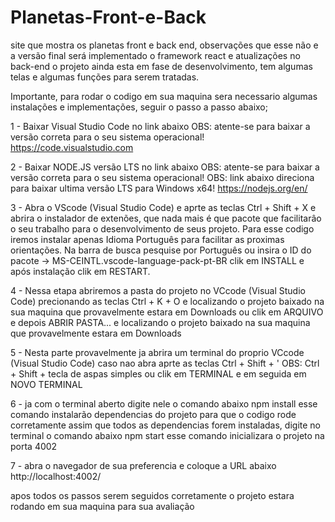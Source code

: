 # Planetas-Front-e-Back
site que mostra os planetas front e back end, observações que esse não e a versão final será implementado o framework react e atualizações no back-end
o projeto ainda esta em fase de desenvolvimento, tem algumas telas e algumas funções para serem tratadas.

Importante, para rodar o codigo em sua maquina sera necessario algumas instalações e implementações, seguir o passo a passo abaixo;

1 - Baixar Visual Studio Code no link abaixo
OBS: atente-se para baixar a versão correta para o seu sistema operacional!
https://code.visualstudio.com

2 - Baixar NODE.JS versão LTS no link abaixo
OBS: atente-se para baixar a versão correta para o seu sistema operacional!
OBS: link abaixo direciona para baixar ultima versão LTS para Windows x64!
https://nodejs.org/en/

3 - Abra o VScode (Visual Studio Code) e aprte as teclas Ctrl + Shift + X
e abrira o instalador de extenões, que nada mais é que pacote que facilitarâo 
o seu trabalho para o desenvolvimento de seus projeto.
Para esse codigo iremos instalar apenas Idioma Português para facilitar as proximas orientações.
Na barra de busca pesquise por Português ou insira o ID do pacote ->  MS-CEINTL.vscode-language-pack-pt-BR
clik em INSTALL e após instalação clik em RESTART.

4 - Nessa etapa abriremos a pasta do projeto no VCcode (Visual Studio Code)
precionando as teclas Ctrl + K + O  e localizando o projeto baixado na sua maquina que provavelmente estara em Downloads
ou clik em ARQUIVO e depois ABRIR PASTA... e localizando o projeto baixado na sua maquina que provavelmente estara em Downloads

5 - Nesta parte provavelmente ja abrira um terminal do proprio VCcode (Visual Studio Code) 
caso nao abra  aprte as teclas Ctrl + Shift + ' OBS: Ctrl + Shift + tecla de aspas simples
ou clik em TERMINAL e em seguida em NOVO TERMINAL

6 - ja com o terminal aberto digite nele o comando abaixo
npm install
esse comando instalarão dependencias do projeto para que o codigo rode corretamente
assim que todos as dependencias forem instaladas, digite no terminal o comando abaixo
npm start
esse comando inicializara o projeto na porta 4002

7 - abra o navegador de sua preferencia e coloque a URL abaixo
http://localhost:4002/

apos todos os passos serem seguidos corretamente o projeto estara rodando em sua maquina para sua avaliação 

